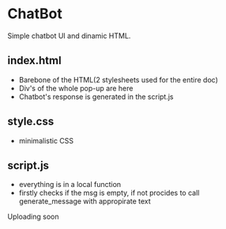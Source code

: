 # ChatBot
Simple chatbot UI and dinamic HTML. 

## index.html
- Barebone of the HTML(2 stylesheets used for the entire doc)
- Div's of the whole pop-up are here
- Chatbot's response is generated in the script.js

## style.css
- minimalistic CSS

## script.js
- everything is in a local function
- firstly checks if the msg is empty, if not procides to call generate_message with appropirate text 


Uploading soon

